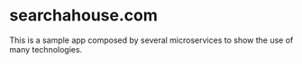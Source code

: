 # searchahouse.com
This is a sample app composed by several microservices to show the use of many technologies.